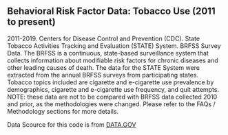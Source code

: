 ## Behavioral Risk Factor Data: Tobacco Use (2011 to present)

2011-2019. Centers for Disease Control and Prevention (CDC). State Tobacco Activities Tracking and Evaluation (STATE) System. BRFSS Survey Data. The BRFSS is a continuous, state-based surveillance system that collects information about modifiable risk factors for chronic diseases and other leading causes of death. The data for the STATE System were extracted from the annual BRFSS surveys from participating states. Tobacco topics included are cigarette and e-cigarette use prevalence by demographics, cigarette and e-cigarette use frequency, and quit attempts. NOTE: these data are not to be compared with BRFSS data collected 2010 and prior, as the methodologies were changed. Please refer to the FAQs / Methodology sections for more details.

Data Scource for this code is from <a href="https://catalog.data.gov/dataset/behavioral-risk-factor-data-tobacco-use-2011-to-present"> DATA.GOV
 
